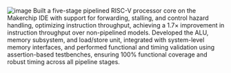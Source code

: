 ![image](https://github.com/user-attachments/assets/4c187862-740b-45bb-9118-5643ba87559b)
 Built a five-stage pipelined RISC-V processor core on the Makerchip IDE with support for forwarding, stalling, and control hazard
 handling, optimizing instruction throughput, achieving a 1.7× improvement in instruction throughput over non-pipelined models.
 Developed the ALU, memory subsystem, and load/store unit, integrated with system-level memory interfaces, and performed functional
 and timing validation using assertion-based testbenches, ensuring 100% functional coverage and robust timing across all pipeline stages.
